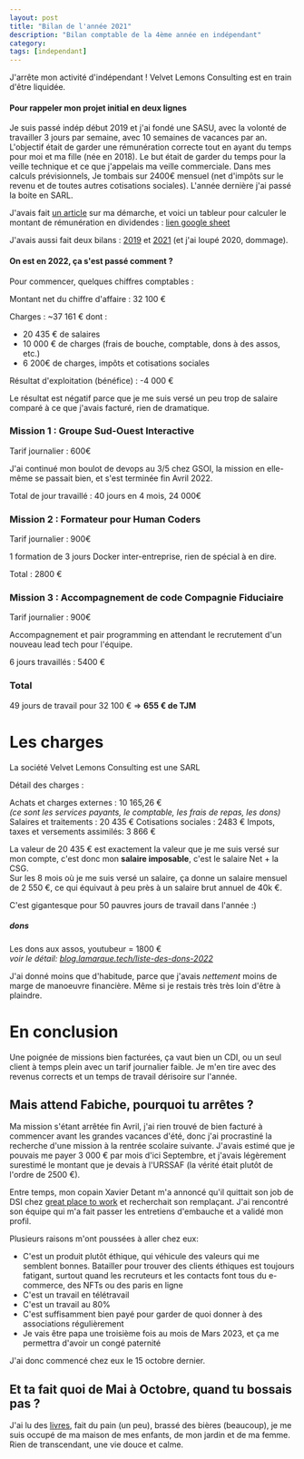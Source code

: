 ```yaml
---
layout: post
title: "Bilan de l'année 2021"
description: "Bilan comptable de la 4ème année en indépendant"
category: 
tags: [independant]
---
```


J'arrête mon activité d'indépendant ! Velvet Lemons Consulting est en train d'être liquidée. 


#### Pour rappeler mon projet initial en deux lignes  

Je suis passé indép début 2019 et j'ai fondé une SASU, avec la volonté de travailler 3 jours par semaine, avec 10 semaines de vacances par an.
L'objectif était de garder une rémunération correcte tout en ayant du temps pour moi et ma fille (née en 2018). Le but était de garder du temps pour la veille technique et ce que j'appelais ma veille commerciale.
Dans mes calculs prévisionnels, Je tombais sur 2400€ mensuel (net d'impôts sur le revenu et de toutes autres cotisations sociales). 
L'année dernière j'ai passé la boite en SARL.

J'avais fait [un article](http://blog.lamarque.tech/3-jours-pour-eux,-4-jours-pour-moi/) sur ma démarche, et voici un tableur pour calculer le montant de rémunération en dividendes : [lien google sheet](https://docs.google.com/spreadsheets/d/1DEdNL_318McOga50-6V5iCfooWyqcsC3P1HbeO1dX-c/edit?usp=sharing)

J'avais aussi fait deux bilans : [2019](https://blog.lamarque.tech/Bilan-de-l'ann%C3%A9e-2019/) et [2021](https://blog.lamarque.tech/Bilan-de-l'ann%C3%A9e-2021/) (et j'ai loupé 2020, dommage). 

#### On est en 2022, ça s'est passé comment ?

Pour commencer, quelques chiffres comptables : 

Montant net du chiffre d'affaire : 32 100 €  

Charges : ~37 161 € dont : 
- 20 435 € de salaires
- 10 000 € de charges (frais de bouche, comptable, dons à des assos, etc.)
- 6 200€ de charges, impôts et cotisations sociales 


Résultat d'exploitation (bénéfice) : -4 000 €   

Le résultat est négatif parce que je me suis versé un peu trop de salaire comparé à ce que j'avais facturé, rien de 
dramatique.

### Mission 1 : Groupe Sud-Ouest Interactive

Tarif journalier : 600€

J'ai continué mon boulot de devops au 3/5 chez GSOI, la mission en elle-même se passait bien, et s'est terminée fin 
Avril 2022.

Total de jour travaillé : 40 jours en 4 mois, 24 000€


### Mission 2 : Formateur pour Human Coders

Tarif journalier : 900€

1 formation de 3 jours Docker inter-entreprise, rien de spécial à en dire.

Total : 2800 € 


### Mission 3 : Accompagnement de code Compagnie Fiduciaire

Tarif journalier : 900€ 

Accompagnement et pair programming en attendant le recrutement d'un nouveau lead tech pour l'équipe. 

6 jours travaillés : 5400 € 


### Total 
 
49 jours de travail pour 32 100 € => **655 € de TJM**


# Les charges

La société Velvet Lemons Consulting est une SARL

Détail des charges :

Achats et charges externes : 10 165,26 €     
_(ce sont les services payants, le comptable, les frais de repas, les dons)_
Salaires et traitements : 20 435 €
Cotisations sociales : 2483 €
Impots, taxes et versements assimilés: 3 866 €


La valeur de 20 435 € est exactement la valeur que je me suis versé sur mon compte, c'est donc mon **salaire
imposable**, c'est le salaire Net + la CSG.     
Sur les 8 mois où je me suis versé un salaire, ça donne un salaire mensuel de 2 550 €, ce qui
équivaut à peu près à un salaire brut annuel de 40k €.

C'est gigantesque pour 50 pauvres jours de travail dans l'année :)

##### dons
Les dons aux assos, youtubeur = 1800 €    
*voir le détail: [blog.lamarque.tech/liste-des-dons-2022](https://blog.lamarque.tech/liste-des-dons-2022/)*

J'ai donné moins que d'habitude, parce que j'avais *nettement* moins de marge de manoeuvre financière. Même 
si je restais très très loin d'être à plaindre.

# En conclusion

Une poignée de missions bien facturées, ça vaut bien un CDI, ou un seul client à temps plein avec
un tarif journalier faible. Je m'en tire avec des revenus corrects et un temps de travail dérisoire sur l'année.

## Mais attend Fabiche, pourquoi tu arrêtes ?

Ma mission s'étant arrêtée fin Avril, j'ai rien trouvé de bien facturé à commencer avant les grandes vacances d'été, donc 
j'ai procrastiné la recherche d'une mission à la rentrée scolaire suivante. J'avais estimé que je pouvais me payer 3 000 € 
par mois d'ici Septembre, et j'avais légèrement surestimé le montant que je devais à l'URSSAF (la vérité était 
plutôt de l'ordre de 2500 €).

Entre temps, mon copain Xavier Detant m'a annoncé qu'il quittait son job de DSI chez [great place to work](https://www.greatplacetowork.fr/) et recherchait 
son remplaçant. J'ai rencontré son équipe qui m'a fait passer les entretiens d'embauche et a validé mon profil.

Plusieurs raisons m'ont poussées à aller chez eux:   

* C'est un produit plutôt éthique, qui véhicule des valeurs qui me 
semblent bonnes. Batailler pour trouver des clients éthiques est toujours fatigant, surtout quand les recruteurs et les contacts 
font tous du e-commerce, des NFTs ou des paris en ligne
* C'est un travail en télétravail
* C'est un travail au 80%
* C'est suffisamment bien payé pour garder de quoi donner à des associations régulièrement
* Je vais être papa une troisième fois au mois de Mars 2023, et ça me permettra d'avoir un congé paternité

J'ai donc commencé chez eux le 15 octobre dernier.


## Et ta fait quoi de Mai à Octobre, quand tu bossais pas ?

J'ai lu des [livres](https://blog.lamarque.tech/Livres-lus-en-2022/), fait du pain (un peu), brassé des bières (beaucoup), je me suis occupé de ma maison
de mes enfants, de mon jardin et de ma femme. Rien de transcendant, une vie douce et calme.